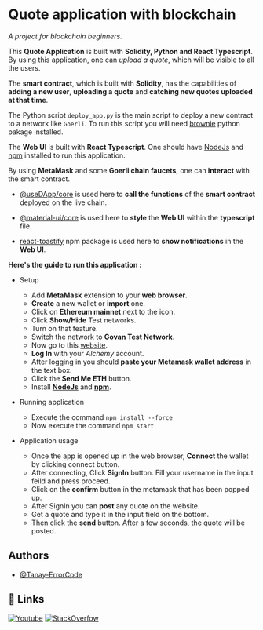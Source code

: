 
# Quote application with blockchain

*A project for blockchain beginners.*

This **Quote Application** is built with **Solidity, Python and React Typescript**.
By using this application, one can *upload a quote*, which will be visible to all the users.

The **smart contract**, which is built with **Solidity**, has the capabilities of **adding a new user**, **uploading a quote** and **catching new quotes uploaded at that time**.

The Python script `deploy_app.py` is the main script to deploy a new contract to a network like `Goerli`.
To run this script you will need [brownie](https://eth-brownie.readthedocs.io/en/stable/) python pakage installed.

The **Web UI** is built with **React Typescript**. One should have [NodeJs](https://nodejs.org/en/) and [npm](https://www.npmjs.com/package/npm) installed to run this application.

By using **MetaMask** and some **Goerli chain faucets**, one can **interact** with the smart contract.

- [@useDApp/core](https://www.npmjs.com/package/@usedapp/core) is used here to **call the functions** of the **smart contract** deployed on the live chain.

- [@material-ui/core](https://www.npmjs.com/package/@material-ui/core) is used here to **style** the **Web UI** within the **typescript** file.

- [react-toastify](https://www.npmjs.com/package/react-toastify) npm package is used here to **show notifications** in the **Web UI**.

**Here's the guide to run this application :**
- Setup
    - Add **MetaMask** extension to your **web browser**.
    - **Create** a new wallet or **import** one.
    - Click on **Ethereum mainnet** next to the icon.
    - Click **Show/Hide** Test networks.
    - Turn on that feature.
    - Switch the network to **Govan Test Network**.
    - Now go to this [website](https://goerlifaucet.com/).
    - **Log In** with your *Alchemy* account.
    - After logging in you should **paste your Metamask wallet address** in the text box.
    - Click the **Send Me ETH** button.
    - Install [**NodeJs**](https://nodejs.org/en/) and [**npm**](https://docs.npmjs.com/downloading-and-installing-node-js-and-npm).

- Running application
    - Execute the command `npm install --force`
    - Now execute the command `npm start`
- Application usage
    - Once the app is opened up in the web browser, **Connect** the wallet by clicking connect button.
    - After connecting, Click **SignIn** button. Fill your username in the input feild and press proceed.
    - Click on the **confirm** button in the metamask that has been popped up.
    - After SignIn you can **post** any quote on the website.
    - Get a quote and type it in the input field on the bottom.
    - Then click the **send** button. After a few seconds, the quote will be posted.



## Authors

- [@Tanay-ErrorCode](https://github.com/Tanay-ErrorCode/)


## 🔗 Links
[![Youtube](https://img.shields.io/badge/MY_YOUTUBE-000?style=for-the-badge&logo=youtube&logoColor=red)](https://www.youtube.com/channel/UCN7Lo2yjOFomJLDpAxxcSMw)
[![StackOverfow](https://img.shields.io/badge/Stack_Overflow-fff?style=for-the-badge&logo=stackoverflow&logoColor=orange)](https://stackoverflow.com/users/17675859/tanay)


<!-- ceheco9805@evilant.com -->

<!-- Kutta_Kala_Hai1 -->

<!-- git remote add origin https://github.com/Evil-Deer/my-Repo.git
git branch -M main
git push -u origin main -->
<!-- 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 -->
<!-- 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 -->

<!-- git init -b main
git add .
git commit -m 'first commit'
git remote -v
git remote add origin https://Evil-Deer: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@github.com/Evil-Deer/my-Repo.git
git remote set-url origin https://Evil-Deer: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@github.com/Evil-Deer/my-Repo.git
git push --set-upstream origin main
 -->